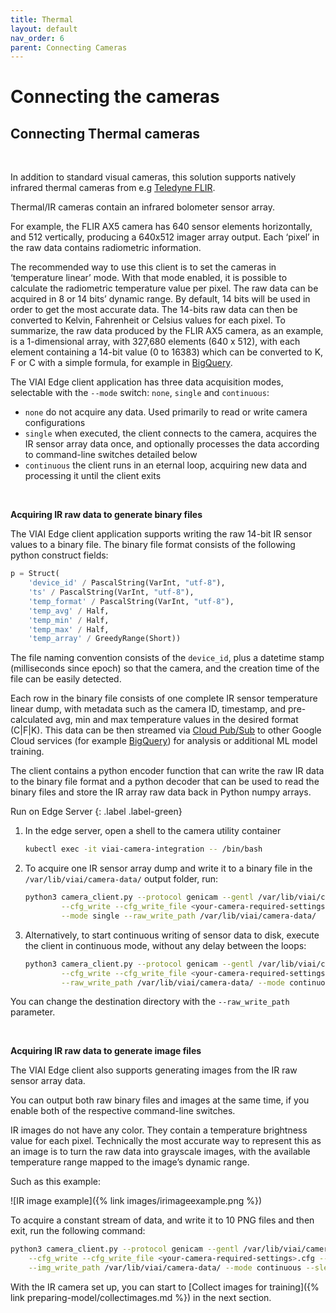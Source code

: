 ```yaml
---
title: Thermal
layout: default
nav_order: 6
parent: Connecting Cameras
---
```

# Connecting the cameras

## Connecting Thermal cameras

<br>

In addition to standard visual cameras, this solution supports natively infrared thermal cameras from e.g [Teledyne FLIR](https://www.flir.com/).

Thermal/IR cameras contain an infrared bolometer sensor array.

For example, the FLIR AX5 camera has 640 sensor elements horizontally, and 512 vertically, producing a 640x512 imager array output. Each ‘pixel’ in the raw data contains radiometric information.

The recommended way to use this client is to set the cameras in ‘temperature linear’ mode. With that mode enabled, it is possible to calculate the radiometric temperature value per pixel. The raw data can be acquired in 8 or 14 bits’ dynamic range.
By default, 14 bits will be used in order to get the most accurate data. The 14-bits raw data can then be converted to Kelvin, Fahrenheit or Celsius values for each pixel.
To summarize, the raw data produced by the FLIR AX5 camera, as an example, is a 1-dimensional array, with 327,680 elements (640 x 512), with each element containing a 14-bit value (0 to 16383) which can be converted to K, F or C with a simple formula, for example in [BigQuery](https://cloud.google.com/bigquery).

The VIAI Edge client application has three data acquisition modes, selectable with the `--mode` switch: `none`, `single` and `continuous`:

* `none` do not acquire any data. Used primarily to read or write camera configurations
* `single` when executed, the client connects to the camera, acquires the IR sensor array data once, and optionally processes the data according to command-line switches detailed below
* `continuous` the client runs in an eternal loop, acquiring new data and processing it until the client exits

<br>

__Acquiring IR raw data to generate binary files__

The VIAI Edge client application supports writing the raw 14-bit IR sensor values to a binary file. The binary file format consists of the following python construct fields:

```python
p = Struct(
    'device_id' / PascalString(VarInt, "utf-8"),
    'ts' / PascalString(VarInt, "utf-8"),
    'temp_format' / PascalString(VarInt, "utf-8"),
    'temp_avg' / Half,
    'temp_min' / Half,
    'temp_max' / Half,
    'temp_array' / GreedyRange(Short))
```

The file naming convention consists of the `device_id`, plus a datetime stamp (milliseconds since epoch) so that the camera, and the creation time of the file can be easily detected.

Each row in the binary file consists of one complete IR sensor temperature linear dump, with metadata such as the camera ID, timestamp, and pre-calculated avg, min and max temperature values in the desired format (C|F|K).
This data can be then streamed via [Cloud Pub/Sub](https://cloud.google.com/pubsub) to other Google Cloud services (for example [BigQuery](https://cloud.google.com/bigquery)) for analysis or additional ML model training.

The client contains a python encoder function that can write the raw IR data to the binary file format and a python decoder that can be used to read the binary files and store the IR array raw data back in Python numpy arrays.

Run on Edge Server
{: .label .label-green}

1. In the edge server, open a shell to the camera utility container

    ```bash
    kubectl exec -it viai-camera-integration -- /bin/bash
    ```

2. To acquire one IR sensor array dump and write it to a binary file in the `/var/lib/viai/camera-data/` output folder, run:

    ```bash
    python3 camera_client.py --protocol genicam --gentl /var/lib/viai/camera-config/<your-camera-gentl-file> \
            --cfg_write --cfg_write_file <your-camera-required-settings>.cfg --device_id <camera-id> --raw_write \
            --mode single --raw_write_path /var/lib/viai/camera-data/
    ```

3. Alternatively, to start continuous writing of sensor data to disk, execute the client in continuous mode, without any delay between the loops:

    ```bash
    python3 camera_client.py --protocol genicam --gentl /var/lib/viai/camera-config/<your-camera-gentl-file> \
            --cfg_write --cfg_write_file <your-camera-required-settings>.cfg --device_id <camera-id> --raw_write \
            --raw_write_path /var/lib/viai/camera-data/ --mode continuous --sleep 0
    ```

You can change the destination directory with the `--raw_write_path` parameter.

<br>

__Acquiring IR raw data to generate image files__

The VIAI Edge client also supports generating images from the IR raw sensor array data.

You can output both raw binary files and images at the same time, if you enable both of the respective command-line switches.

IR images do not have any color. They contain a temperature brightness value for each pixel. Technically the most accurate way to represent this as an image is to turn the raw data into grayscale images, with the available temperature range mapped to the image’s dynamic range.

Such as this example:

![IR image example]({% link images/irimageexample.png %})

To acquire a constant stream of data, and write it to 10 PNG files and then exit, run the following command:

```bash
python3 camera_client.py --protocol genicam --gentl /var/lib/viai/camera-config/<your-camera-gentl-file> \
    --cfg_write --cfg_write_file <your-camera-required-settings>.cfg --device_id <camera-id> --img_write \
    --img_write_path /var/lib/viai/camera-data/ --mode continuous --sleep 0 --count 10
```

With the IR camera set up, you can start to [Collect images for training]({% link preparing-model/collectimages.md %}) in the next section.
